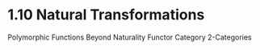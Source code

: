 # 1.10 Natural Transformations

Polymorphic Functions
Beyond Naturality
Functor Category
2-Categories
